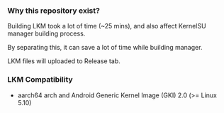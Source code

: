 ### Why this repository exist?
Building LKM took a lot of time (~25 mins), and also affect KernelSU manager building process.

By separating this, it can save a lot of time while building manager.

LKM files will uploaded to Release tab.

### LKM Compatibility
- aarch64 arch and Android Generic Kernel Image (GKI) 2.0 (>= Linux 5.10)

